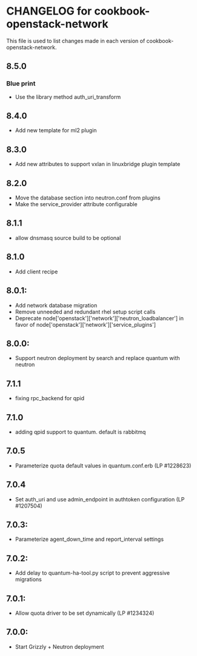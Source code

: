 # CHANGELOG for cookbook-openstack-network

This file is used to list changes made in each version of cookbook-openstack-network.

## 8.5.0
### Blue print
* Use the library method auth_uri_transform

## 8.4.0
* Add new template for ml2 plugin

## 8.3.0
* Add new attributes to support vxlan in linuxbridge plugin template

## 8.2.0
* Move the database section into neutron.conf from plugins
* Make the service_provider attribute configurable

## 8.1.1
* allow dnsmasq source build to be optional

## 8.1.0
* Add client recipe

## 8.0.1:
* Add network database migration
* Remove unneeded and redundant rhel setup script calls
* Deprecate node['openstack']['network']['neutron_loadbalancer'] in favor of
  node['openstack']['network']['service_plugins']

## 8.0.0:
* Support neutron deployment by search and replace quantum with neutron

## 7.1.1
* fixing rpc_backend for qpid

## 7.1.0
* adding qpid support to quantum. default is rabbitmq

## 7.0.5
* Parameterize quota default values in quantum.conf.erb (LP #1228623)

## 7.0.4
* Set auth_uri and use admin_endpoint in authtoken configuration (LP #1207504)

## 7.0.3:
* Parameterize agent_down_time and report_interval settings

## 7.0.2:
* Add delay to quantum-ha-tool.py script to prevent aggressive migrations

## 7.0.1:
* Allow quota driver to be set dynamically (LP #1234324)

## 7.0.0:
* Start Grizzly + Neutron deployment
